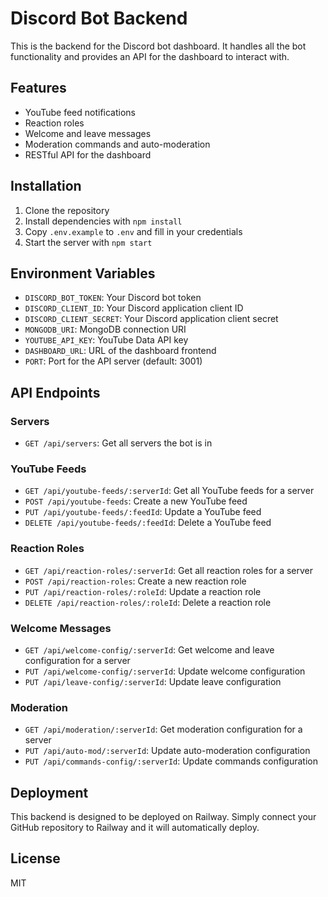 # Discord Bot Backend

This is the backend for the Discord bot dashboard. It handles all the bot functionality and provides an API for the dashboard to interact with.

## Features

- YouTube feed notifications
- Reaction roles
- Welcome and leave messages
- Moderation commands and auto-moderation
- RESTful API for the dashboard

## Installation

1. Clone the repository
2. Install dependencies with `npm install`
3. Copy `.env.example` to `.env` and fill in your credentials
4. Start the server with `npm start`

## Environment Variables

- `DISCORD_BOT_TOKEN`: Your Discord bot token
- `DISCORD_CLIENT_ID`: Your Discord application client ID
- `DISCORD_CLIENT_SECRET`: Your Discord application client secret
- `MONGODB_URI`: MongoDB connection URI
- `YOUTUBE_API_KEY`: YouTube Data API key
- `DASHBOARD_URL`: URL of the dashboard frontend
- `PORT`: Port for the API server (default: 3001)

## API Endpoints

### Servers

- `GET /api/servers`: Get all servers the bot is in

### YouTube Feeds

- `GET /api/youtube-feeds/:serverId`: Get all YouTube feeds for a server
- `POST /api/youtube-feeds`: Create a new YouTube feed
- `PUT /api/youtube-feeds/:feedId`: Update a YouTube feed
- `DELETE /api/youtube-feeds/:feedId`: Delete a YouTube feed

### Reaction Roles

- `GET /api/reaction-roles/:serverId`: Get all reaction roles for a server
- `POST /api/reaction-roles`: Create a new reaction role
- `PUT /api/reaction-roles/:roleId`: Update a reaction role
- `DELETE /api/reaction-roles/:roleId`: Delete a reaction role

### Welcome Messages

- `GET /api/welcome-config/:serverId`: Get welcome and leave configuration for a server
- `PUT /api/welcome-config/:serverId`: Update welcome configuration
- `PUT /api/leave-config/:serverId`: Update leave configuration

### Moderation

- `GET /api/moderation/:serverId`: Get moderation configuration for a server
- `PUT /api/auto-mod/:serverId`: Update auto-moderation configuration
- `PUT /api/commands-config/:serverId`: Update commands configuration

## Deployment

This backend is designed to be deployed on Railway. Simply connect your GitHub repository to Railway and it will automatically deploy.

## License

MIT
